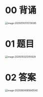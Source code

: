 # 00 背诵

<img src="https://cvp.oss-cn-shanghai.aliyuncs.com/202505101707565.png" alt="image-20250510170729385" style="zoom:50%;" />



# 01 题目

<img src="https://cvp.oss-cn-shanghai.aliyuncs.com/202501032131591.png" alt="image-20250103213151429" style="zoom:50%;" />



# 02 答案

<img src="https://cvp.oss-cn-shanghai.aliyuncs.com/202506040858825.png" alt="image-20250604085845540" style="zoom:50%;" />











